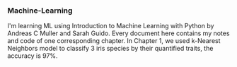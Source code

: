 ### Machine-Learning
 I'm learning ML using Introduction to Machine Learning with Python by Andreas C Muller and Sarah Guido. Every document here contains my notes and code of one corresponding chapter.
In Chapter 1, we used k-Nearest Neighbors model to classify 3 iris species by their quantified traits, the accuracy is 97%.

